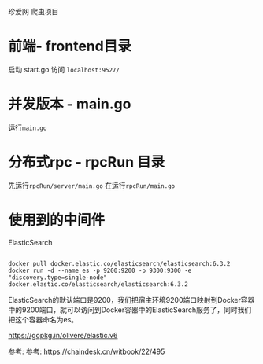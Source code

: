 珍爱网 爬虫项目



# 前端- frontend目录
启动 start.go
访问
`localhost:9527/`

# 并发版本 - main.go
运行`main.go`

# 分布式rpc - rpcRun 目录
先运行`rpcRun/server/main.go`
在运行`rpcRun/main.go`

# 使用到的中间件
ElasticSearch

```shell

docker pull docker.elastic.co/elasticsearch/elasticsearch:6.3.2
docker run -d --name es -p 9200:9200 -p 9300:9300 -e "discovery.type=single-node" docker.elastic.co/elasticsearch/elasticsearch:6.3.2

```
ElasticSearch的默认端口是9200，我们把宿主环境9200端口映射到Docker容器中的9200端口，就可以访问到Docker容器中的ElasticSearch服务了，同时我们把这个容器命名为es。

https://gopkg.in/olivere/elastic.v6

参考:
参考:
https://chaindesk.cn/witbook/22/495

